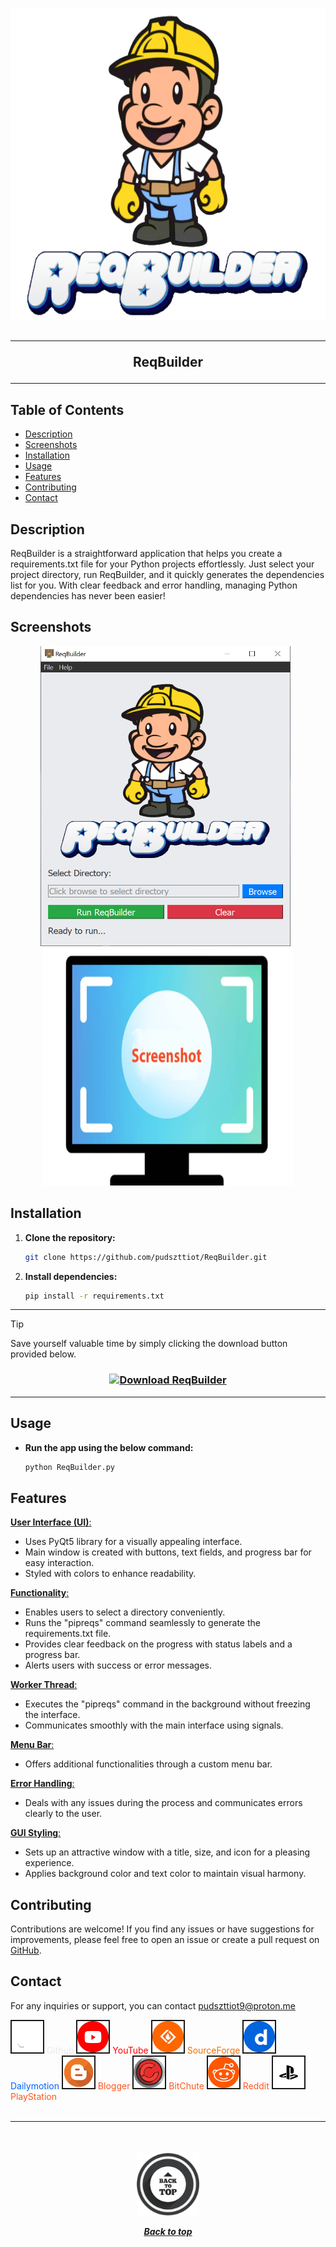 <p align="center">
  <img width="660" height="500" src="https://raw.githubusercontent.com/pudszttiot/ReqBuilder/main/Images/reqbuilder_logo2.png">
</p>

<h2 align="center">

---

ReqBuilder

---

## Table of Contents

- [Description](#description)
- [Screenshots](#screenshots)
- [Installation](#installation)
- [Usage](#usage)
- [Features](#features)
- [Contributing](#contributing)
- [Contact](#contact)

## Description

ReqBuilder is a straightforward application that helps you create a requirements.txt file for your Python projects effortlessly. Just select your project directory, run ReqBuilder, and it quickly generates the dependencies list for you. With clear feedback and error handling, managing Python dependencies has never been easier!

## Screenshots

<p align="center"> 
<img width="400" height="480" src="https://raw.githubusercontent.com/pudszttiot/ReqBuilder/main/Images/screenshot1.png" alt="Screenshot-GIF-1" border="0">
  &nbsp;
<img width="400" height="380" src="https://raw.githubusercontent.com/pudszttiot/Folder-Templates/main/how-to-take-Screenshot-trans.png" alt="Screenshot-GIF-2" border="0">
  </p>

## Installation

1. **Clone the repository:**
   ```bash
   git clone https://github.com/pudszttiot/ReqBuilder.git
   ```

2. **Install dependencies:**
   ```bash
   pip install -r requirements.txt
   ```
---

> [!TIP]
> Save yourself valuable time by simply clicking the download button provided below.

<h3 align="center">
  
[![Download ReqBuilder](https://a.fsdn.com/con/app/sf-download-button)](https://sourceforge.net/projects/reqbuilder/files/latest/download)

</h3>

---

## Usage
- **Run the app using the below command:**

   ```bash
   python ReqBuilder.py
   ```

## Features

<ins>**User Interface (UI)**:</ins>
   - Uses PyQt5 library for a visually appealing interface.
   - Main window is created with buttons, text fields, and progress bar for easy interaction.
   - Styled with colors to enhance readability.

<ins>**Functionality**:</ins>
   - Enables users to select a directory conveniently.
   - Runs the "pipreqs" command seamlessly to generate the requirements.txt file.
   - Provides clear feedback on the progress with status labels and a progress bar.
   - Alerts users with success or error messages.

 <ins>**Worker Thread**:</ins>
   - Executes the "pipreqs" command in the background without freezing the interface.
   - Communicates smoothly with the main interface using signals.

<ins>**Menu Bar**:</ins>
   - Offers additional functionalities through a custom menu bar.

<ins>**Error Handling**:</ins>
   - Deals with any issues during the process and communicates errors clearly to the user.

<ins>**GUI Styling**:</ins>
   - Sets up an attractive window with a title, size, and icon for a pleasing experience.
   - Applies background color and text color to maintain visual harmony.

## Contributing

Contributions are welcome! If you find any issues or have suggestions for improvements, please feel free to open an issue or create a pull request on [GitHub](https://github.com/pudszttiot/ReqBuilder).

## Contact

For any inquiries or support, you can contact [pudszttiot9@proton.me](mailto:pudszttiot9@proton.me)
<br>

<span>
        <img src="https://raw.githubusercontent.com/pudszttiot/SpotiScrape-Online/main/Images/Socials/Github.png" alt="Github.png" width="50" height="50" border="2">
        <a href="https://github.com/pudszttiot" style="display:inline-block; text-decoration:none; color:#e8eaea;" onclick="openLink('https://github.com/pudszttiot')">Github</a>
        </span>

<span>
        <img src="https://raw.githubusercontent.com/pudszttiot/SpotiScrape-Online/main/Images/Socials/Youtube.png" alt="Youtube.png" width="50" height="50" border="2">
        <a href="https://youtube.com/@pudszTTIOT" style="display:inline-block; text-decoration:none; color:#ff0000;" onclick="openLink('https://youtube.com/@pudszTTIOT')">YouTube</a>
        </span>

<span>
        <img src="https://raw.githubusercontent.com/pudszttiot/SpotiScrape-Online/main/Images/Socials/SourceForge2.png" alt="SourceForge.png" width="50" height="50" border="2">
        <a href="https://sourceforge.net/u/pudszttiot" style="display:inline-block; text-decoration:none; color:#ee730a;" onclick="openLink('https://sourceforge.net/u/pudszttiot')">SourceForge</a>
        </span>

<span>
        <img src="https://raw.githubusercontent.com/pudszttiot/SpotiScrape-Online/main/Images/Socials/Dailymotion.png" alt="Dailymotion.png" width="50" height="50" border="2">
        <a href="https://dailymotion.com/pudszttiot" style="display:inline-block; text-decoration:none; color:#0062ff;" onclick="openLink('https://dailymotion.com/pudszttiot')">Dailymotion</a>
        </span>

<span>
        <img src="https://raw.githubusercontent.com/pudszttiot/SpotiScrape-Online/main/Images/Socials/Blogger.png" alt="Blogger.png" width="50" height="50" border="2">
        <a href="https://pudszttiot.blogspot.com" style="display:inline-block; text-decoration:none; color:#ff5722;" onclick="openLink('https://pudszttiot.blogspot.com')">Blogger</a>
        </span>

<span>
        <img src="https://raw.githubusercontent.com/pudszttiot/SpotiScrape-Online/main/Images/Socials/BitChute_Social.png" alt="BitChute.png" width="50" height="50" border="2">
        <a href="https://bitchute.com/channel/pudszttiot/" style="display:inline-block; text-decoration:none; color:#ff5722;" onclick="openLink('https://bitchute.com/channel/pudszttiot/')">BitChute</a>
        </span>

<span>
        <img src="https://raw.githubusercontent.com/pudszttiot/SpotiScrape-Online/main/Images/Socials/Reddit.png" alt="Reddit.png" width="50" height="50" border="2">
        <a href="https://reddit.com/user/puddsszz" style="display:inline-block; text-decoration:none; color:#ff5722;" onclick="openLink('https://reddit.com/user/puddsszz')">Reddit</a>
        </span>

<span>
        <img src="https://raw.githubusercontent.com/pudszttiot/SpotiScrape-Online/main/Images/Socials/Playstation.png" alt="PlayStation.png" width="50" height="50" border="2">
        <a href="https://psnprofiles.com/snippapudsz" style="display:inline-block; text-decoration:none; color:#ff5722;" onclick="openLink('https://psnprofiles.com/snippapudsz')">PlayStation</a>
        </span>

<br>
<br>

---

<br>

<h5 align="center">

[<img width="100" height="100" src="https://raw.githubusercontent.com/pudszttiot/Folder-Templates/main/Images/back-to-top2.png">](#top)

[Back to top](#top)

<br>
